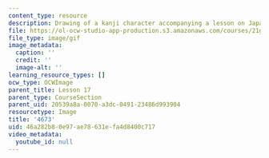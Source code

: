 ```yaml
---
content_type: resource
description: Drawing of a kanji character accompanying a lesson on Japanese.
file: https://ol-ocw-studio-app-production.s3.amazonaws.com/courses/21g-504-japanese-iv-spring-2009/46a282b80e97ae78631efa4d8400c717_4673.gif
file_type: image/gif
image_metadata:
  caption: ''
  credit: ''
  image-alt: ''
learning_resource_types: []
ocw_type: OCWImage
parent_title: Lesson 17
parent_type: CourseSection
parent_uid: 20539a8a-0070-a3dc-0491-23486d993904
resourcetype: Image
title: '4673'
uid: 46a282b8-0e97-ae78-631e-fa4d8400c717
video_metadata:
  youtube_id: null
---
```

